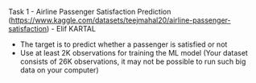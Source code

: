Task 1 - Airline Passenger Satisfaction Prediction (https://www.kaggle.com/datasets/teejmahal20/airline-passenger-satisfaction) - Elif KARTAL 
  - The target is to predict whether a passenger is satisfied or not
  - Use at least 2K observations for training the ML model (Your dataset consists of 26K observations, it may not be possible to run such big data on your computer)
